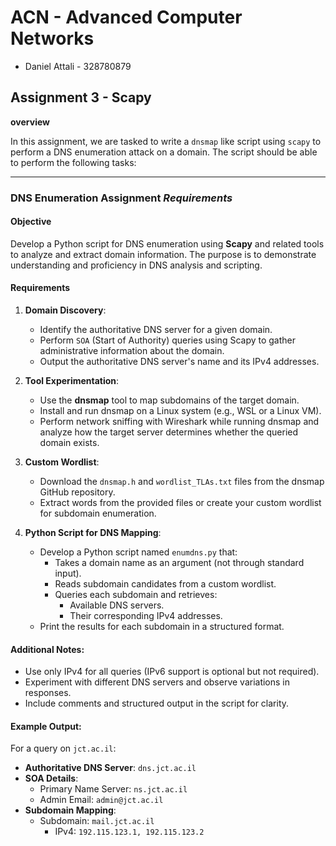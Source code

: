 # ACN - Advanced Computer Networks

- Daniel Attali - 328780879

## Assignment 3 - Scapy

**overview**

In this assignment, we are tasked to write a `dnsmap` like script using `scapy` to perform a DNS enumeration attack on a domain. The script should be able to perform the following tasks:

---

### DNS Enumeration Assignment *Requirements*

#### **Objective**

Develop a Python script for DNS enumeration using **Scapy** and related tools to analyze and extract domain information. The purpose is to demonstrate understanding and proficiency in DNS analysis and scripting.

#### **Requirements**
1. **Domain Discovery**:
   - Identify the authoritative DNS server for a given domain.
   - Perform `SOA` (Start of Authority) queries using Scapy to gather administrative information about the domain.
   - Output the authoritative DNS server's name and its IPv4 addresses.

2. **Tool Experimentation**:

   - Use the **dnsmap** tool to map subdomains of the target domain.
   - Install and run dnsmap on a Linux system (e.g., WSL or a Linux VM).
   - Perform network sniffing with Wireshark while running dnsmap and analyze how the target server determines whether the queried domain exists.

3. **Custom Wordlist**:

   - Download the `dnsmap.h` and `wordlist_TLAs.txt` files from the dnsmap GitHub repository.
   - Extract words from the provided files or create your custom wordlist for subdomain enumeration.

4. **Python Script for DNS Mapping**:

   - Develop a Python script named `enumdns.py` that:
     - Takes a domain name as an argument (not through standard input).
     - Reads subdomain candidates from a custom wordlist.
     - Queries each subdomain and retrieves:
       - Available DNS servers.
       - Their corresponding IPv4 addresses.
   - Print the results for each subdomain in a structured format.

#### **Additional Notes**:
- Use only IPv4 for all queries (IPv6 support is optional but not required).
- Experiment with different DNS servers and observe variations in responses.
- Include comments and structured output in the script for clarity.

#### **Example Output**:
For a query on `jct.ac.il`:
- **Authoritative DNS Server**: `dns.jct.ac.il`
- **SOA Details**:
  - Primary Name Server: `ns.jct.ac.il`
  - Admin Email: `admin@jct.ac.il`
- **Subdomain Mapping**:
  - Subdomain: `mail.jct.ac.il`
    - IPv4: `192.115.123.1, 192.115.123.2`